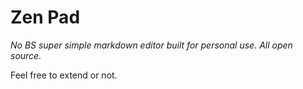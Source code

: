 # Zen Pad

_No BS super simple markdown editor built for personal use. All open source._

Feel free to extend or not.